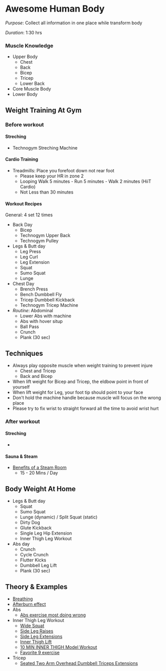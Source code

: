 # Awesome Human Body
*Purpose*: Collect all information in one place while transform body

*Duration*: 1:30 hrs

### Muscle Knowledge
* Upper Body
  * Chest 
  * Back
  * Bicep 
  * Tricep
  * Lower Back
* Core Muscle Body
* Lower Body

## Weight Training  At Gym
### Before workout
#### Streching
- Technogym Streching Machine 

#### Cardio Training 
- Treadmills: Place you forefoot down not rear foot 
  - Please keep your HR in zone 2
  - Looping Walk 5 minutes - Run 5 minutes - Walk 2 minutes (HiiT Cardio)  
  - Not Less than 30 minutes
  
#### Workout Recipes
General: 4 set 12 times
- Back Day 
  - Bicep
  - Technogym Upper Back 
  - Technogym Pulley
- Legs & Butt day 
  - Leg Press
  - Leg Curl
  - Leg Extension
  - Squat
  - Sumo Squat
  - Lunge
- Chest Day
  - Brench Press
  - Bench Dumbbell Fly 
  - Tricep Dumbbell Kickback 
  - Technogym Tricep Machine 
- *Routine*: Abdominal 
  - Lower Abs with machine 
  - Abs with hover situp 
  - Ball Pass
  - Crunch
  - Plank (30 sec)

## Techniques
- Always play opposite muscle when weight training to prevent injure
  - Chest and Tricep
  - Back and Bicep
- When lift weight for Bicep and Tricep, the eldbow point in front of yourself 
- When lift weight for Leg, your foot tip should point to your face 
- Don't hold the machine handle because muscle will focus on the wrong place
- Please try to fix wrist to straight forward all the time to avoid wrist hurt

### After workout
#### Streching
- 
#### Sauna & Steam 
- [Benefits of a Steam Room](https://www.medicalnewstoday.com/articles/320314.php)
  - 15 - 20 Mins / Day

## Body Weight At Home
- Legs & Butt day
  - Squat
  - Sumo Squat
  - Lunge (dynamic) / Split Squat (static)
  - Dirty Dog
  - Glute Kickback
  - Single Leg Hip Extension
  - Inner Thigh Leg Workout
- Abs day
  - Crunch
  - Cycle Crunch
  - Flutter Kicks
  - Dumbbell Leg Lift
  - Plank (30 sec)

## Theory & Examples
- [Breathing](https://pantip.com/topic/32421901)
- [Afterburn effect](https://www.holmesplace.com/pl/en/blog/fitness/what-is-the-after-burn-effect-and-when-does-it-occur)
- Abs
  - [Abs exercise most doing wrong](https://www.youtube.com/watch?v=SGGEcZhgq3A)
- Inner Thigh Leg Workout
  - [Wide Squat](https://www.youtube.com/watch?v=v2ukjHXbXVo)
  - [Side Leg Raises](https://www.youtube.com/watch?v=jgh6sGwtTwk)
  - [Side Leg Extensions](https://www.youtube.com/watch?v=VTRlJVVcC0A)
  - [Inner Thigh Lift](https://www.facebook.com/PanFitHealthyModel/videos/210569916760349/)
  - [10 MIN INNER THIGH Model Workout](https://www.youtube.com/watch?v=FEet5z9Qblw)
  - [Favorite 9 exercise](https://www.youtube.com/watch?v=EhSxs4cUOGk)
- Tricep
  - [Seated Two Arm Overhead Dumbbell Triceps Extensions](https://www.youtube.com/watch?v=JJcN8VHAsl0)
